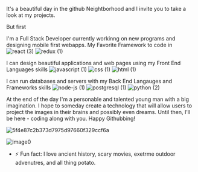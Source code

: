

It's a beautiful day in the github Neightborhood and I invite you to take a look at my projects.


But first


I'm a Full Stack Developer currently workinng on new programs and designing mobile first webapps. My Favorite Framework to code in ![react (3)](https://user-images.githubusercontent.com/72748788/115798786-0f815e80-a3a5-11eb-90fb-7ccf6c8ce535.png)
![redux (1)](https://user-images.githubusercontent.com/72748788/115798669-ca5d2c80-a3a4-11eb-9346-954ce623fe7e.png)



I can design beautiful applications and web pages using my Front End Languages skills ![javascript (1)](https://user-images.githubusercontent.com/72748788/115798700-d8ab4880-a3a4-11eb-8938-3c69c3424896.png)
![css (1)](https://user-images.githubusercontent.com/72748788/115798680-cfba7700-a3a4-11eb-8049-4d5045003be3.png)
![html (1)](https://user-images.githubusercontent.com/72748788/115798695-d5b05800-a3a4-11eb-948d-7f58f475be62.png)



I can run databases and servers with my Back End Langauges and Frameworks skills ![node-js (1)](https://user-images.githubusercontent.com/72748788/115798703-db0da280-a3a4-11eb-95f2-f19fd5ce53db.png)
![postgresql (1)](https://user-images.githubusercontent.com/72748788/115798673-ccbf8680-a3a4-11eb-841e-65d622c1aa13.png)
![python (2)](https://user-images.githubusercontent.com/72748788/115798665-c7fad280-a3a4-11eb-862a-9ce9f704b53d.png)

At the end of the day I'm a personable and talented young man with a big imagination. I hope to someday create a technology that will allow users to project the images in their brains and possibly even dreams. Until then, I'll be here - coding along with you. Happy Githubbing!

![5f4e87c2b373d7975d97660f329ccf6a](https://user-images.githubusercontent.com/72748788/115799634-eeba0880-a3a6-11eb-89f8-ad749996792d.jpg)

![image0](https://user-images.githubusercontent.com/72748788/115801058-d8fa1280-a3a9-11eb-9f77-31c834950d8f.jpeg)







- ⚡ Fun fact: I love ancient history, scary movies, exetrme outdoor advenutres, and all thing potato.

